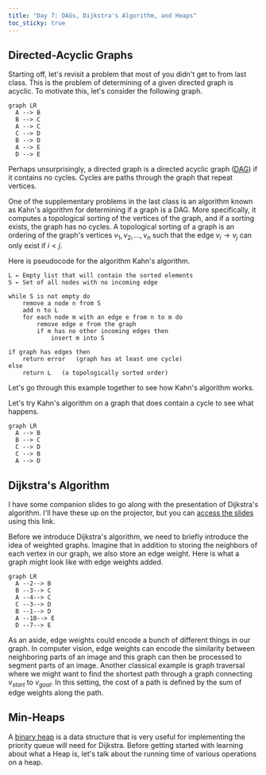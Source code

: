 ```yaml
---
title: "Day 7: DAGs, Dijkstra's Algorithm, and Heaps"
toc_sticky: true
---
```


## Directed-Acyclic Graphs

Starting off, let's revisit a problem that most of you didn't get to from last class.  This is the problem of determining of a given directed graph is acyclic. To motivate this, let's consider the following graph.

```mermaid!
graph LR
  A --> B
  B --> C
  A --> C
  C --> D
  B --> D
  A --> E
  D --> E
```

Perhaps unsurprisingly, a directed graph is a directed acyclic graph ([DAG](https://en.wikipedia.org/wiki/Directed_acyclic_graph)) if it contains no cycles.  Cycles are paths through the graph that repeat vertices.

One of the supplementary problems in the last class is an algorithm known as Kahn's algorithm for determining if a graph is a DAG.  More specifically, it computes a topological sorting of the vertices of the graph, and if a sorting exists, the graph has no cycles.  A topological sorting of a graph is an ordering of the graph's vertices $v_1, v_2, \ldots, v_n$ such that the edge $v_i \rightarrow v_j$ can only exist if $i < j$.

Here is pseudocode for the algorithm Kahn's algorithm.

```
L ← Empty list that will contain the sorted elements
S ← Set of all nodes with no incoming edge

while S is not empty do
    remove a node n from S
    add n to L
    for each node m with an edge e from n to m do
        remove edge e from the graph
        if m has no other incoming edges then
            insert m into S

if graph has edges then
    return error   (graph has at least one cycle)
else 
    return L   (a topologically sorted order)
```

Let's go through this example together to see how Kahn's algorithm works.

Let's try Kahn's algorithm on a graph that does contain a cycle to see what happens.

```mermaid!
graph LR
  A --> B
  B --> C
  C --> D
  C --> B
  A --> D
```

## Dijkstra's Algorithm

I have some companion slides to go along with the presentation of Dijkstra's algorithm.  I'll have these up on the projector, but you can [access the slides](graphsearch_slides.pdf) using this link.

Before we introduce Dijkstra's algorithm, we need to briefly introduce the idea of weighted graphs.  Imagine that in addition to storing the neighbors of each vertex in our graph, we also store an edge weight.  Here is what a graph might look like with edge weights added.

```mermaid!
graph LR
  A --2--> B
  B --3--> C
  A --4--> C
  C --3--> D
  B --1--> D
  A --10--> E
  D --7--> E
```


As an aside, edge weights could encode a bunch of different things in our graph.  In computer vision, edge weights can encode the similarity between neighboring parts of an image and this graph can then be processed to segment parts of an image.  Another classical example is graph traversal where we might want to find the shortest path through a graph connecting $v_{start}$ to $v_{goal}$. In this setting, the cost of a path is defined by the sum of edge weights along the path. 

## Min-Heaps

A [binary heap](https://en.wikipedia.org/wiki/Binary_heap) is a data structure that is very useful for implementing the priority queue will need for Dijkstra.  Before getting started with learning about what a Heap is, let's talk about the running time of various operations on a heap.